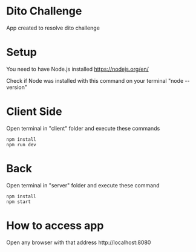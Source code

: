 # Dito Challenge
App created to resolve dito challenge

# Setup
You need to have Node.js installed 
https://nodejs.org/en/

Check if Node was installed with this command on your terminal "node --version"

# Client Side
Open terminal in "client" folder and execute these commands

```
npm install
npm run dev
```

# Back
Open terminal in "server" folder and execute these command 

```
npm install
npm start
```

# How to access app
Open any browser with that address http://localhost:8080

